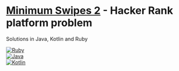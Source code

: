 # [Minimum Swipes 2](https://www.hackerrank.com/challenges/minimum-swaps-2/problem?h_l=interview&playlist_slugs%5B%5D=interview-preparation-kit&playlist_slugs%5B%5D=arrays) - Hacker Rank platform problem
Solutions in Java, Kotlin and Ruby

[![Ruby](https://img.shields.io/badge/Ruby%3F-ok-green.svg)](https://github.com/joaogouveia89/hacker-rank-minimum-swaps-2/blob/master/solutions/ruby/minimum_swipes.rb) </br>
[![Java](https://img.shields.io/badge/Java%3F-to-be-developed-yellow.svg)](https://GitHub.com/Naereen/StrapDown.js/graphs/commit-activity) </br>
[![Kotlin](https://img.shields.io/badge/Kotlin%3F-to-be-developed-yellow.svg)](https://GitHub.com/Naereen/StrapDown.js/graphs/commit-activity)
